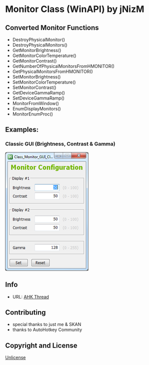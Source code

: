 # Monitor Class (WinAPI) by jNizM

## Converted Monitor Functions
* DestroyPhysicalMonitor()
* DestroyPhysicalMonitors()
* GetMonitorBrightness()
* GetMonitorColorTemperature()
* GetMonitorContrast()
* GetNumberOfPhysicalMonitorsFromHMONITOR()
* GetPhysicalMonitorsFromHMONITOR()
* SetMonitorBrightness()
* SetMonitorColorTemperature()
* SetMonitorContrast()
* GetDeviceGammaRamp()
* SetDeviceGammaRamp()
* MonitorFromWindow()
* EnumDisplayMonitors()
* MonitorEnumProc()


## Examples:
### Classic GUI (Brightness, Contrast & Gamma)
![Class_Monitor_GUI_Classic](Class_Monitor_GUI_Classic.png)


## Info
* URL: [AHK Thread](http://ahkscript.org/boards/viewtopic.php?f=6&t=7854)


## Contributing
* special thanks to just me & SKAN
* thanks to AutoHotkey Community


## Copyright and License
[Unlicense](LICENSE)